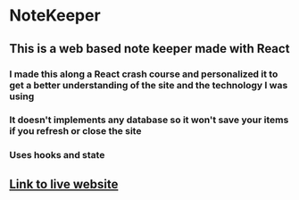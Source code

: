 # NoteKeeper

## This is a web based note keeper made with React

### I made this along a React crash course and personalized it to get a better understanding of the site and the technology I was using
### It doesn't implements any database so it won't save your items if you refresh or close the site
### Uses hooks and state

## [Link to live website](https://simple-note-keeper.vercel.app/)
